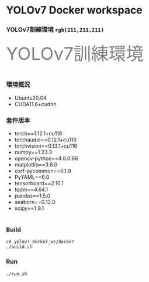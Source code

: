 # YOLOv7 Docker workspace
### YOLOv7訓練環境 `rgb(211,211,211)`
<font color=#808080 size=12>YOLOv7訓練環境</font> <br><br>

### 環境概況
* Ubuntu20.04 
* CUDA11.6+cudnn<br>

### 套件版本
* torch==1.12.1+cu116
* torchaudio==0.12.1+cu116
* torchvision==0.13.1+cu116
* numpy==1.23.3
* opencv-python==4.6.0.66
* matplotlib==3.6.0
* osrf-pycommon==0.1.9
* PyYAML==6.0
* tensorboard==2.10.1
* tqdm==4.64.1
* pandas==1.5.0
* seaborn==0.12.0
* scipy==1.9.1<br><br>


### Build
```
cd yolov7_dockor_ws/docker
./build.sh
```

### Run
```
./run.sh
```